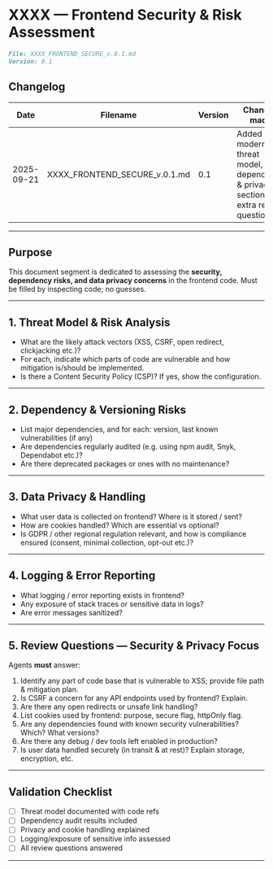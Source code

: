 # XXXX — Frontend Security & Risk Assessment

```md
File: XXXX_FRONTEND_SECURE_v.0.1.md  
Version: 0.1  
```

## Changelog

| Date       | Filename                      | Version | Changes made                                                 | Author       |
| ---------- | ----------------------------- | ------- | ------------------------------------------------------------ | ------------ |
| 2025-09-21 | XXXX_FRONTEND_SECURE_v.0.1.md | 0.1     | Added modern threat model, dependency & privacy sections, extra review questions | Agent (name) |

---

## Purpose

This document segment is dedicated to assessing the **security, dependency risks, and data privacy concerns** in the frontend code. Must be filled by inspecting code; no guesses.

---

## 1. Threat Model & Risk Analysis

- What are the likely attack vectors (XSS, CSRF, open redirect, clickjacking etc.)?  
- For each, indicate which parts of code are vulnerable and how mitigation is/should be implemented.  
- Is there a Content Security Policy (CSP)? If yes, show the configuration.  

---

## 2. Dependency & Versioning Risks

- List major dependencies, and for each: version, last known vulnerabilities (if any)  
- Are dependencies regularly audited (e.g. using npm audit, Snyk, Dependabot etc.)?  
- Are there deprecated packages or ones with no maintenance?  

---

## 3. Data Privacy & Handling

- What user data is collected on frontend? Where is it stored / sent?  
- How are cookies handled? Which are essential vs optional?  
- Is GDPR / other regional regulation relevant, and how is compliance ensured (consent, minimal collection, opt-out etc.)?

---

## 4. Logging & Error Reporting

- What logging / error reporting exists in frontend?  
- Any exposure of stack traces or sensitive data in logs?  
- Are error messages sanitized?  

---

## 5. Review Questions — Security & Privacy Focus

Agents **must** answer:

1. Identify any part of code base that is vulnerable to XSS; provide file path & mitigation plan.  
2. Is CSRF a concern for any API endpoints used by frontend? Explain.  
3. Are there any open redirects or unsafe link handling?  
4. List cookies used by frontend: purpose, secure flag, httpOnly flag.  
5. Are any dependencies found with known security vulnerabilities? Which? What versions?  
6. Are there any debug / dev tools left enabled in production?  
7. Is user data handled securely (in transit & at rest)? Explain storage, encryption, etc.  

---

## Validation Checklist

- [ ] Threat model documented with code refs  
- [ ] Dependency audit results included  
- [ ] Privacy and cookie handling explained  
- [ ] Logging/exposure of sensitive info assessed  
- [ ] All review questions answered  

---